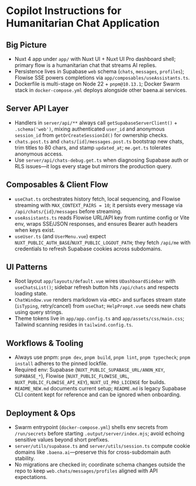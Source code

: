 # Copilot Instructions for Humanitarian Chat Application

## Big Picture
- Nuxt 4 app under `app/` with Nuxt UI + Nuxt UI Pro dashboard shell; primary flow is a humanitarian chat that streams AI replies.
- Persistence lives in Supabase `web` schema (`chats`, `messages`, `profiles`); Flowise SSE powers completions via `app/composables/useAssistants.ts`.
- Dockerfile is multi-stage on Node 22 + `pnpm@10.13.1`; Docker Swarm stack in `docker-compose.yml` deploys alongside other baena.ai services.

## Server API Layer
- Handlers in `server/api/**` always call `getSupabaseServerClient()` + `.schema('web')`, mixing authenticated `user_id` and anonymous `session_id` from `getOrCreateSessionId()` for ownership checks.
- `chats.post.ts` and `chats/[id]/messages.post.ts` bootstrap new chats, trim titles to 80 chars, and stamp `updated_at`; `me.get.ts` tolerates anonymous access.
- Use `server/api/chats-debug.get.ts` when diagnosing Supabase auth or RLS issues—it logs every stage but mirrors the production query.

## Composables & Client Flow
- `useChat.ts` orchestrates history fetch, local sequencing, and Flowise streaming with `MAX_CONTEXT_PAIRS = 10`; it persists every message via `/api/chats/{id}/messages` before streaming.
- `useAssistants.ts` reads Flowise URL/API key from runtime config or Vite env, wraps SSE/JSON responses, and ensures Bearer auth headers when keys exist.
- `useUser.ts` (and `UserMenu.vue`) expect `NUXT_PUBLIC_AUTH_BASE`/`NUXT_PUBLIC_LOGOUT_PATH`; they fetch `/api/me` with credentials to refresh Supabase cookies across subdomains.

## UI Patterns
- Root layout `app/layouts/default.vue` wires `UDashboardSidebar` with `useChatsList()`; sidebar refresh button hits `/api/chats` and respects loading state.
- `ChatWindow.vue` renders markdown via `<MDC>` and surfaces stream state (`isTyping`, retry/cancel) from `useChat`; `HelpPrompt.vue` seeds new chats using query strings.
- Theme tokens live in `app/app.config.ts` and `app/assets/css/main.css`; Tailwind scanning resides in `tailwind.config.ts`.

## Workflows & Tooling
- Always use pnpm: `pnpm dev`, `pnpm build`, `pnpm lint`, `pnpm typecheck`; `pnpm install` adheres to the pinned lockfile.
- Required env: Supabase (`NUXT_PUBLIC_SUPABASE_URL/ANON_KEY`, `SUPABASE_*`), Flowise (`NUXT_PUBLIC_FLOWISE_URL`, `NUXT_PUBLIC_FLOWISE_API_KEY`), `NUXT_UI_PRO_LICENSE` for builds.
- `README_NEW.md` documents current setup; `README.md` is legacy Supabase CLI content kept for reference and can be ignored when onboarding.

## Deployment & Ops
- Swarm entrypoint (`docker-compose.yml`) shells env secrets from `/run/secrets` before starting `.output/server/index.mjs`; avoid echoing sensitive values beyond short prefixes.
- `server/utils/supabase.ts` and `server/utils/session.ts` compute cookie domains like `.baena.ai`—preserve this for cross-subdomain auth stability.
- No migrations are checked in; coordinate schema changes outside the repo to keep `web.chats/messages/profiles` aligned with API expectations.